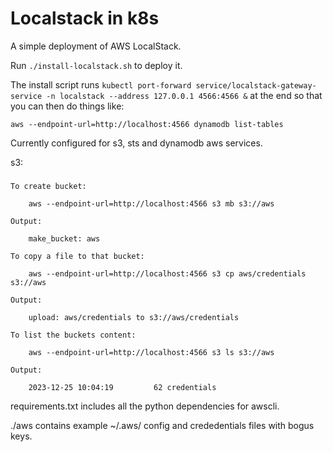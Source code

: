 Localstack in k8s
=================

A simple deployment of AWS LocalStack.

Run `./install-localstack.sh` to deploy it.

The install script runs `kubectl port-forward service/localstack-gateway-service -n localstack --address 127.0.0.1 4566:4566 &` at the end so that you can then do things like:

	aws --endpoint-url=http://localhost:4566 dynamodb list-tables 

Currently configured for s3, sts and dynamodb aws services.

s3:
###

	To create bucket:

		aws --endpoint-url=http://localhost:4566 s3 mb s3://aws

	Output:
	
		make_bucket: aws

	To copy a file to that bucket:

		aws --endpoint-url=http://localhost:4566 s3 cp aws/credentials s3://aws

	Output:

		upload: aws/credentials to s3://aws/credentials                 

	To list the buckets content:

		aws --endpoint-url=http://localhost:4566 s3 ls s3://aws

	Output:

		2023-12-25 10:04:19         62 credentials

requirements.txt includes all the python dependencies for awscli.

./aws contains example ~/.aws/ config and crededentials files with bogus keys.
